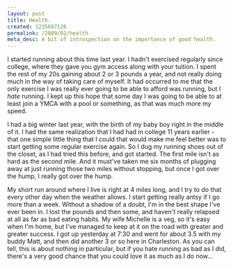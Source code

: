 ```yaml
--- 
layout: post
title: Health.
created: 1235687126
permalink: /2009/02/health
meta_desc: A bit of introspection on the importance of good health.
---
```

I started running about this time last year.  I hadn't exercised regularly since college, where they gave you gym access along with your tuition.  I spent the rest of my 20s gaining about 2 or 3 pounds a year, and not really doing much in the way of taking care of myself.  It had occurred to me that the only exercise I was really ever going to be able to afford was running, but I <i>hate</i> running.  I kept up this hope that some day I was going to be able to at least join a YMCA with a pool or something, as that was much more my speed.    

I had a big winter last year, with the birth of my baby boy right in the middle of it.  I had the same realization that I had had in college 11 years earlier - that one simple little thing that I could that would make me feel better was to start getting some regular exercise again.  So I dug my running shoes out of the closet, as I had tried this before, and got started.  The first mile isn't as hard as the second mile.  And it must've taken me six months of plugging away at just running those two miles without stopping, but once I got over the hump, I really got over the hump.

My short run around where I live is right at 4 miles long, and I try to do that every other day when the weather allows.  I start getting really antsy if I go more than a week.  Without a shadow of a doubt, I'm in the best shape I've ever been in.  I lost the pounds and then some, and haven't really relapsed at all as far as bad eating habits.  My wife Michelle is a veg, so it's easy when I'm home, but I've managed to keep at it on the road with greater and greater success.  I got up yesterday at 7:30 and went for about 3.5 with my buddy Matt, and then did another 3 or so here in Charleston.  As you can tell, this is about nothing in particular, but if you hate running as bad as I did, there's a very good chance that you could love it as much as I do now...
